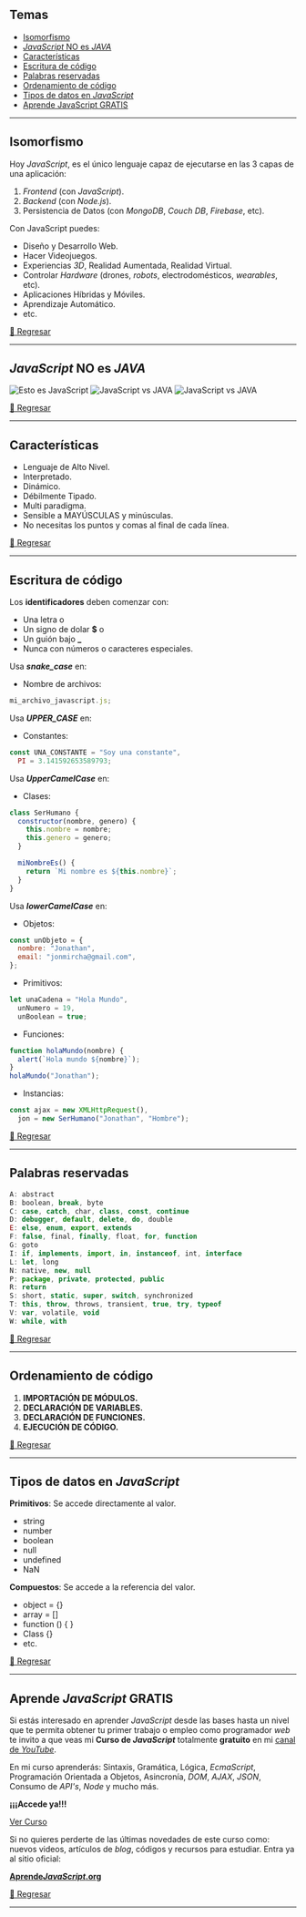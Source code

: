 <aside class="post-menu">

## Temas

- [Isomorfismo](#isomorfismo)
- [_JavaScript_ NO es _JAVA_](#javascript-no-es-java)
- [Características](#características)
- [Escritura de código](#escritura-de-código)
- [Palabras reservadas](#palabras-reservadas)
- [Ordenamiento de código](#ordenamiento-de-código)
- [Tipos de datos en _JavaScript_](#tipos-de-datos-en-javascript)
- [Aprende JavaScript GRATIS](#aprende-javascript-gratis)

---

</aside>

## Isomorfismo

Hoy _JavaScript_, es el único lenguaje capaz de ejecutarse en las 3 capas de una aplicación:

1. _Frontend_ (con _JavaScript_).
1. _Backend_ (con _Node.js_).
1. Persistencia de Datos (con _MongoDB_, _Couch DB_, _Firebase_, etc).

Con JavaScript puedes:

- Diseño y Desarrollo Web.
- Hacer Videojuegos.
- Experiencias _3D_, Realidad Aumentada, Realidad Virtual.
- Controlar _Hardware_ (drones, _robots_, electrodomésticos, _wearables_, etc).
- Aplicaciones Híbridas y Móviles.
- Aprendizaje Automático.
- etc.

[🔼 Regresar](#temas)

---

## _JavaScript_ NO es _JAVA_

![Esto es JavaScript](img/blog/this-is-javascript.jpg)
![JavaScript vs JAVA](img/blog/jsvsjava.jpg)
![JavaScript vs JAVA](img/blog/java-vs-javascript.jpg)

[🔼 Regresar](#temas)

---

## Características

- Lenguaje de Alto Nivel.
- Interpretado.
- Dinámico.
- Débilmente Tipado.
- Multi paradigma.
- Sensible a MAYÚSCULAS y minúsculas.
- No necesitas los puntos y comas al final de cada línea.

[🔼 Regresar](#temas)

---

## Escritura de código

Los **identificadores** deben comenzar con:

- Una letra o
- Un signo de dolar **\$** o
- Un guión bajo **\_**
- Nunca con números o caracteres especiales.

Usa **<i>snake_case</i>** en:

- Nombre de archivos:

```js
mi_archivo_javascript.js;
```

Usa **<i>UPPER_CASE</i>** en:

- Constantes:

```js
const UNA_CONSTANTE = "Soy una constante",
  PI = 3.141592653589793;
```

Usa **<i>UpperCamelCase</i>** en:

- Clases:

```js
class SerHumano {
  constructor(nombre, genero) {
    this.nombre = nombre;
    this.genero = genero;
  }

  miNombreEs() {
    return `Mi nombre es ${this.nombre}`;
  }
}
```

Usa **<i>lowerCamelCase</i>** en:

- Objetos:

```js
const unObjeto = {
  nombre: "Jonathan",
  email: "jonmircha@gmail.com",
};
```

- Primitivos:

```js
let unaCadena = "Hola Mundo",
  unNumero = 19,
  unBoolean = true;
```

- Funciones:

```js
function holaMundo(nombre) {
  alert(`Hola mundo ${nombre}`);
}
holaMundo("Jonathan");
```

- Instancias:

```js
const ajax = new XMLHttpRequest(),
  jon = new SerHumano("Jonathan", "Hombre");
```

[🔼 Regresar](#temas)

---

## Palabras reservadas

```js
A: abstract
B: boolean, break, byte
C: case, catch, char, class, const, continue
D: debugger, default, delete, do, double
E: else, enum, export, extends
F: false, final, finally, float, for, function
G: goto
I: if, implements, import, in, instanceof, int, interface
L: let, long
N: native, new, null
P: package, private, protected, public
R: return
S: short, static, super, switch, synchronized
T: this, throw, throws, transient, true, try, typeof
V: var, volatile, void
W: while, with
```

[🔼 Regresar](#temas)

---

## Ordenamiento de código

1. **IMPORTACIÓN DE MÓDULOS.**
1. **DECLARACIÓN DE VARIABLES.**
1. **DECLARACIÓN DE FUNCIONES.**
1. **EJECUCIÓN DE CÓDIGO.**

[🔼 Regresar](#temas)

---

## Tipos de datos en _JavaScript_

**Primitivos**: Se accede directamente al valor.

- string
- number
- boolean
- null
- undefined
- NaN

**Compuestos**: Se accede a la referencia del valor.

- object = {}
- array = []
- function () { }
- Class {}
- etc.

[🔼 Regresar](#temas)

---

## Aprende _JavaScript_ GRATIS

Si estás interesado en aprender _JavaScript_ desde las bases hasta un nivel que te permita obtener tu primer trabajo o empleo como programador _web_ te invito a que veas mi **Curso de _JavaScript_** totalmente **gratuito** en mi [canal de _YouTube_](https://youtube.com/jonmircha?sub_confirmation=1).

En mi curso aprenderás: Sintaxis, Gramática, Lógica, _EcmaScript_, Programación Orientada a Objetos, Asincronía, _DOM_, _AJAX_, _JSON_, Consumo de _API's_, _Node_ y mucho más.

**¡¡¡Accede ya!!!**

[Ver Curso](https://www.youtube.com/playlist?list=PLvq-jIkSeTUZ6QgYYO3MwG9EMqC-KoLXA)

Si no quieres perderte de las últimas novedades de este curso como: nuevos videos, artículos de _blog_, códigos y recursos para estudiar. Entra ya al sitio oficial:

[**Aprende*JavaScript*.org**](https://aprendejavascript.org/)

[🔼 Regresar](#temas)

---
